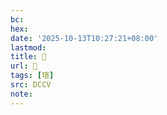 ```yaml
---
bc:
hex:
date: '2025-10-13T10:27:21+08:00'
lastmod:
title: 􃀧
url: 􃀧
tags: [瑄]
src: DCCV
note:
---
```

